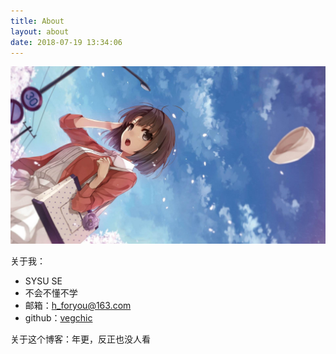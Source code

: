 ```yaml
---
title: About 
layout: about
date: 2018-07-19 13:34:06
---
```



![](/images/about.jpg)

关于我：

* SYSU SE
* 不会不懂不学
* 邮箱：h_foryou@163.com
* github：[vegchic](https://github.com/vegchic)

关于这个博客：年更，反正也没人看